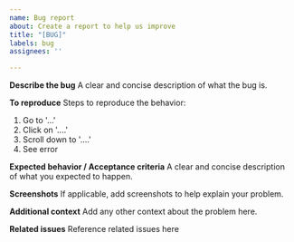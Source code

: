 ```yaml
---
name: Bug report
about: Create a report to help us improve
title: "[BUG]"
labels: bug
assignees: ''

---
```


**Describe the bug**
A clear and concise description of what the bug is.

**To reproduce**
Steps to reproduce the behavior:
1. Go to '...'
2. Click on '....'
3. Scroll down to '....'
4. See error

**Expected behavior / Acceptance criteria**
A clear and concise description of what you expected to happen.

**Screenshots**
If applicable, add screenshots to help explain your problem.

**Additional context**
Add any other context about the problem here.

**Related issues**
Reference related issues here

